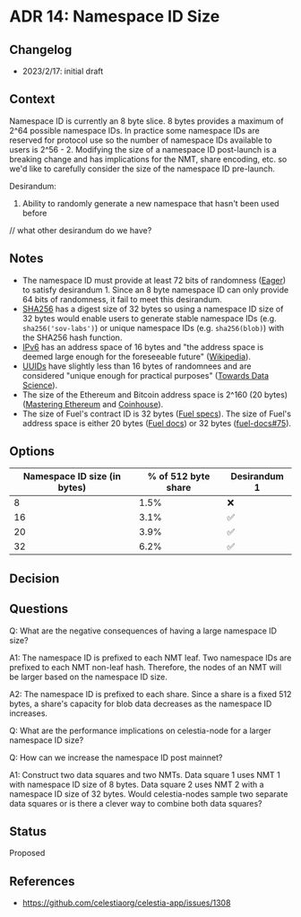 # ADR 14: Namespace ID Size

## Changelog

- 2023/2/17: initial draft

## Context

Namespace ID is currently an 8 byte slice. 8 bytes provides a maximum of 2^64 possible namespace IDs. In practice some namespace IDs are reserved for protocol use so the number of namespace IDs available to users is 2^56 - 2. Modifying the size of a namespace ID post-launch is a breaking change and has implications for the NMT, share encoding, etc. so we'd like to carefully consider the size of the namespace ID pre-launch.

Desirandum:

1. Ability to randomly generate a new namespace that hasn't been used before

// what other desirandum do we have?

## Notes

- The namespace ID must provide at least 72 bits of randomness ([Eager](https://eager.io/blog/how-long-does-an-id-need-to-be/)) to satisfy desirandum 1. Since an 8 byte namespace ID can only provide 64 bits of randomness, it fail to meet this desirandum.
- [SHA256](https://en.wikipedia.org/wiki/SHA-2) has a digest size of 32 bytes so using a namespace ID size of 32 bytes would enable users to generate stable namespace IDs (e.g. `sha256('sov-labs')`) or unique namespace IDs (e.g. `sha256(blob)`) with the SHA256 hash function.
- [IPv6](https://en.wikipedia.org/wiki/IPv6) has an address space of 16 bytes and "the address space is deemed large enough for the foreseeable future" ([Wikipedia](https://en.wikipedia.org/wiki/IPv6#Addressing)).
- [UUIDs](https://en.wikipedia.org/wiki/Universally_unique_identifier) have slightly less than 16 bytes of randomnees  and are considered "unique enough for practical purposes" ([Towards Data Science](https://towardsdatascience.com/are-uuids-really-unique-57eb80fc2a87)).
- The size of the Ethereum and Bitcoin address space is 2^160 (20 bytes) ([Mastering Ethereum](https://github.com/ethereumbook/ethereumbook/blob/05f0dfe6c41635ac85527a60c06ac5389d8006e7/04keys-addresses.asciidoc) and [Coinhouse](https://www.coinhouse.com/insights/news/what-if-my-wallet-generated-an-existing-bitcoin-address/)).
- The size of Fuel's contract ID is 32 bytes ([Fuel specs](https://fuellabs.github.io/fuel-specs/master/protocol/id/contract.html)). The size of Fuel's address space is either 20 bytes ([Fuel docs](https://docs.fuel.sh/v1.1.0/Concepts/Data%20Structures/Addresses.html#addresses)) or 32 bytes ([fuel-docs#75](https://github.com/FuelLabs/fuel-docs/issues/75)).

## Options

| Namespace ID size (in bytes) | % of 512 byte share | Desirandum 1 |
|------------------------------|---------------------|--------------|
| 8                            | 1.5%                | ❌            |
| 16                           | 3.1%                | ✅            |
| 20                           | 3.9%                | ✅            |
| 32                           | 6.2%                | ✅            |

## Decision

## Questions

Q: What are the negative consequences of having a large namespace ID size?

A1: The namespace ID is prefixed to each NMT leaf. Two namespace IDs are prefixed to each NMT non-leaf hash. Therefore, the nodes of an NMT will be larger based on the namespace ID size.

A2: The namespace ID is prefixed to each share. Since a share is a fixed 512 bytes, a share's capacity for blob data decreases as the namespace ID increases.

Q: What are the performance implications on celestia-node for a larger namespace ID size?

Q: How can we increase the namespace ID post mainnet?

A1: Construct two data squares and two NMTs. Data square 1 uses NMT 1 with namespace ID size of 8 bytes. Data square 2 uses NMT 2 with a namespace ID size of 32 bytes. Would celestia-nodes sample two separate data squares or is there a clever way to combine both data squares?

## Status

Proposed

## References

- <https://github.com/celestiaorg/celestia-app/issues/1308>
